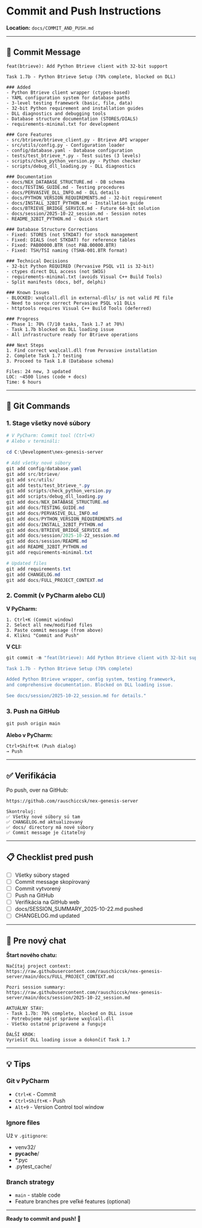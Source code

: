 # Commit and Push Instructions

**Location:** `docs/COMMIT_AND_PUSH.md`

---

## 📝 Commit Message

```
feat(btrieve): Add Python Btrieve client with 32-bit support

Task 1.7b - Python Btrieve Setup (70% complete, blocked on DLL)

### Added
- Python Btrieve client wrapper (ctypes-based)
- YAML configuration system for database paths
- 3-level testing framework (basic, file, data)
- 32-bit Python requirement and installation guides
- DLL diagnostics and debugging tools
- Database structure documentation (STORES/DIALS)
- requirements-minimal.txt for development

### Core Features
- src/btrieve/btrieve_client.py - Btrieve API wrapper
- src/utils/config.py - Configuration loader
- config/database.yaml - Database configuration
- tests/test_btrieve_*.py - Test suites (3 levels)
- scripts/check_python_version.py - Python checker
- scripts/debug_dll_loading.py - DLL diagnostics

### Documentation
- docs/NEX_DATABASE_STRUCTURE.md - DB schema
- docs/TESTING_GUIDE.md - Testing procedures
- docs/PERVASIVE_DLL_INFO.md - DLL details
- docs/PYTHON_VERSION_REQUIREMENTS.md - 32-bit requirement
- docs/INSTALL_32BIT_PYTHON.md - Installation guide
- docs/BTRIEVE_BRIDGE_SERVICE.md - Future 64-bit solution
- docs/session/2025-10-22_session.md - Session notes
- README_32BIT_PYTHON.md - Quick start

### Database Structure Corrections
- Fixed: STORES (not STKDAT) for stock management
- Fixed: DIALS (not STKDAT) for reference tables
- Fixed: PAB00000.BTR (not PAB.00000.BTR)
- Fixed: TSH/TSI naming (TSHA-001.BTR format)

### Technical Decisions
- 32-bit Python REQUIRED (Pervasive PSQL v11 is 32-bit)
- ctypes direct DLL access (not SWIG)
- requirements-minimal.txt (avoids Visual C++ Build Tools)
- Split manifests (docs, bdf, delphi)

### Known Issues
- BLOCKED: wxqlcall.dll in external-dlls/ is not valid PE file
- Need to source correct Pervasive PSQL v11 DLLs
- httptools requires Visual C++ Build Tools (deferred)

### Progress
- Phase 1: 70% (7/10 tasks, Task 1.7 at 70%)
- Task 1.7b blocked on DLL loading issue
- All infrastructure ready for Btrieve operations

### Next Steps
1. Find correct wxqlcall.dll from Pervasive installation
2. Complete Task 1.7 testing
3. Proceed to Task 1.8 (Database schema)

Files: 24 new, 3 updated
LOC: ~4500 lines (code + docs)
Time: 6 hours
```

---

## 🚀 Git Commands

### 1. Stage všetky nové súbory

```powershell
# V PyCharm: Commit tool (Ctrl+K)
# Alebo v termináli:

cd C:\Development\nex-genesis-server

# Add všetky nové súbory
git add config/database.yaml
git add src/btrieve/
git add src/utils/
git add tests/test_btrieve_*.py
git add scripts/check_python_version.py
git add scripts/debug_dll_loading.py
git add docs/NEX_DATABASE_STRUCTURE.md
git add docs/TESTING_GUIDE.md
git add docs/PERVASIVE_DLL_INFO.md
git add docs/PYTHON_VERSION_REQUIREMENTS.md
git add docs/INSTALL_32BIT_PYTHON.md
git add docs/BTRIEVE_BRIDGE_SERVICE.md
git add docs/session/2025-10-22_session.md
git add docs/session/README.md
git add README_32BIT_PYTHON.md
git add requirements-minimal.txt

# Updated files
git add requirements.txt
git add CHANGELOG.md
git add docs/FULL_PROJECT_CONTEXT.md
```

### 2. Commit (v PyCharm alebo CLI)

**V PyCharm:**
```
1. Ctrl+K (Commit window)
2. Select all new/modified files
3. Paste commit message (from above)
4. Klikni "Commit and Push"
```

**V CLI:**
```powershell
git commit -m "feat(btrieve): Add Python Btrieve client with 32-bit support

Task 1.7b - Python Btrieve Setup (70% complete)

Added Python Btrieve wrapper, config system, testing framework,
and comprehensive documentation. Blocked on DLL loading issue.

See docs/session/2025-10-22_session.md for details."
```

### 3. Push na GitHub

```powershell
git push origin main
```

**Alebo v PyCharm:**
```
Ctrl+Shift+K (Push dialog)
→ Push
```

---

## ✅ Verifikácia

Po push, over na GitHub:

```
https://github.com/rauschiccsk/nex-genesis-server

Skontroluj:
✅ Všetky nové súbory sú tam
✅ CHANGELOG.md aktualizovaný
✅ docs/ directory má nové súbory
✅ Commit message je čitateľný
```

---

## 📋 Checklist pred push

- [ ] Všetky súbory staged
- [ ] Commit message skopírovaný
- [ ] Commit vytvorený
- [ ] Push na GitHub
- [ ] Verifikácia na GitHub web
- [ ] docs/SESSION_SUMMARY_2025-10-22.md pushed
- [ ] CHANGELOG.md updated

---

## 🔄 Pre nový chat

**Štart nového chatu:**

```
Načítaj project context:
https://raw.githubusercontent.com/rauschiccsk/nex-genesis-server/main/docs/FULL_PROJECT_CONTEXT.md

Pozri session summary:
https://raw.githubusercontent.com/rauschiccsk/nex-genesis-server/main/docs/session/2025-10-22_session.md

AKTUÁLNY STAV:
- Task 1.7b: 70% complete, blocked on DLL issue
- Potrebujeme nájsť správne wxqlcall.dll
- Všetko ostatné pripravené a funguje

ĎALŠÍ KROK:
Vyriešiť DLL loading issue a dokončiť Task 1.7
```

---

## 💡 Tips

### Git v PyCharm
- `Ctrl+K` - Commit
- `Ctrl+Shift+K` - Push
- `Alt+9` - Version Control tool window

### Ignore files
Už v `.gitignore`:
- venv32/
- __pycache__/
- *.pyc
- .pytest_cache/

### Branch strategy
- `main` - stable code
- Feature branches pre veľké features (optional)

---

**Ready to commit and push! 🚀**